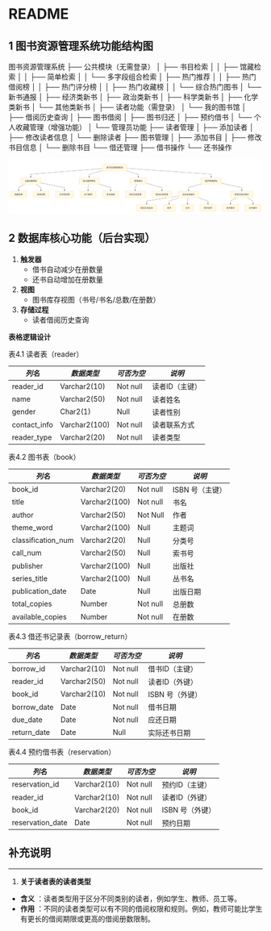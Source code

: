 # README

## 1 图书资源管理系统功能结构图

图书资源管理系统
├── 公共模块（无需登录）
│   ├── 书目检索
│   │   ├── 馆藏检索
│   │   ├── 简单检索
│   │   └── 多字段组合检索
│   ├── 热门推荐
│   │   ├── 热门借阅榜
│   │   ├── 热门评分榜
│   │   ├── 热门收藏榜
│   │   └── 综合热门图书
│   └── 新书通报
│       ├── 经济类新书
│       ├── 政治类新书
│       ├── 科学类新书
│       ├── 化学类新书
│       └── 其他类新书
│
├── 读者功能（需登录）
│   └── 我的图书馆
│       ├── 借阅历史查询
│       ├── 图书借阅
│       ├── 图书归还
│       ├── 预约借书
│       └── 个人收藏管理（增强功能）
│
└── 管理员功能
    ├── 读者管理
    │   ├── 添加读者
    │   ├── 修改读者信息
    │   └── 删除读者
    ├── 图书管理
    │   ├── 添加书目
    │   ├── 修改书目信息
    │   └── 删除书目
    └── 借还管理
        ├── 借书操作
        └── 还书操作

![1750815980986](image/README/1750815980986.png)

## 2 数据库核心功能（后台实现）

1. **触发器**
   * 借书自动减少在册数量
   * 还书自动增加在册数量
2. **视图**
   * 图书库存视图（书号/书名/总数/在册数）
3. **存储过程**
   * 读者借阅历史查询

**表格逻辑设计**

表4.1 读者表（reader）

| *列名*     | *数据类型*  | *可否为空* | *说明*       |
| ------------ | ------------- | ------------ | -------------- |
| reader_id    | Varchar2(10)  | Not null     | 读者ID（主键） |
| name         | Varchar2(50)  | Not null     | 读者姓名       |
| gender       | Char2(1)      | Null         | 读者性别       |
| contact_info | Varchar2(100) | Not null     | 读者联系方式   |
| reader_type  | Varchar2(20)  | Not null     | 读者类型       |


表4.2 图书表（book）

| *列名*           | *数据类型*  | *可否为空* | *说明*        |
| ------------------ | ------------- | ------------ | --------------- |
| book_id            | Varchar2(20)  | Not null     | ISBN 号（主键） |
| title              | Varchar2(100) | Not null     | 书名            |
| author             | Varchar2(50)  | Not Null     | 作者            |
| theme_word         | Varchar2(100) | Null         | 主题词          |
| classification_num | Varchar2(20)  | Null         | 分类号          |
| call_num           | Varchar2(50)  | Null         | 索书号          |
| publisher          | Varchar2(100) | Null         | 出版社          |
| series_title       | Varchar2(100) | Null         | 丛书名          |
| publication_date   | Date          | Null         | 出版日期        |
| total_copies       | Number        | Not null     | 总册数          |
| available_copies   | Number        | Not null     | 在册数          |


表4.3 借还书记录表（borrow_return）

| *列名*    | *数据类型* | *可否为空* | *说明*        |
| ----------- | ------------ | ------------ | --------------- |
| borrow_id   | Varchar2(10) | Not null     | 借书ID（主键）  |
| reader_id   | Varchar2(50) | Not null     | 读者ID（外键）  |
| book_id     | Varchar2(10) | Not null     | ISBN 号（外键） |
| borrow_date | Date         | Not null     | 借书日期        |
| due_date    | Date         | Not null     | 应还日期        |
| return_date | Date         | Null         | 实际还书日期    |


表4.4 预约借书表（reservation）

| *列名*         | *数据类型* | *可否为空* | *说明*        |
| ---------------- | ------------ | ------------ | --------------- |
| reservation_id   | Varchar2(10) | Not null     | 预约ID（主键）  |
| reader_id        | Varchar2(10) | Not null     | 读者ID（外键）  |
| book_id          | Varchar2(20) | Not null     | ISBN 号（外键） |
| reservation_date | Date         | Not null     | 预约日期        |


## 补充说明

---

1. **关于读者表的读者类型**

* **含义** ：读者类型用于区分不同类别的读者，例如学生、教师、员工等。
* **作用** ：不同的读者类型可以有不同的借阅权限和规则。例如，教师可能比学生有更长的借阅期限或更高的借阅册数限制。
